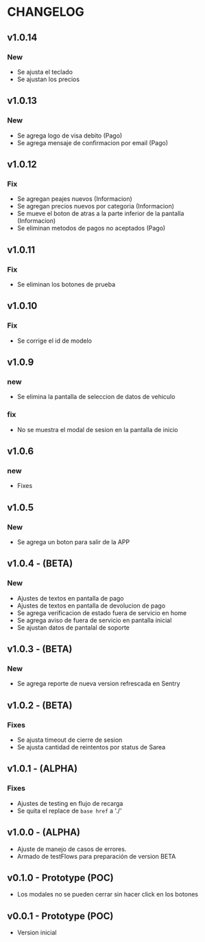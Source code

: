 # CHANGELOG
## v1.0.14
### New
 - Se ajusta el teclado
 - Se ajustan los precios
   
## v1.0.13
### New
 - Se agrega logo de visa debito (Pago)
 - Se agrega mensaje de confirmacion por email (Pago)
## v1.0.12
### Fix
 - Se agregan peajes nuevos (Informacion)
 - Se agregan precios nuevos por categoria (Informacion)
 - Se mueve el boton de atras a la parte inferior de la pantalla (Informacion)
 - Se eliminan metodos de pagos no aceptados (Pago)
 
## v1.0.11
### Fix
 - Se eliminan los botones de prueba

## v1.0.10
### Fix
 - Se corrige el id de modelo

## v1.0.9
### new
 - Se elimina la pantalla de seleccion de datos de vehiculo
### fix
 - No se muestra el modal de sesion en la pantalla de inicio

## v1.0.6
### new
 - Fixes
## v1.0.5
### New
 - Se agrega un boton para salir de la APP 

## v1.0.4 - (BETA)
### New
 - Ajustes de textos en pantalla de pago
 - Ajustes de textos en pantalla de devolucion de pago
 - Se agrega verificacion de estado fuera de servicio en home
 - Se agrega aviso de fuera de servicio en pantalla inicial
 - Se ajustan datos de pantalal de soporte

## v1.0.3 - (BETA)
### New
 - Se agrega reporte de nueva version refrescada en Sentry

## v1.0.2 - (BETA)
### Fixes
 - Se ajusta timeout de cierre de sesion
 - Se ajusta cantidad de reintentos por status de Sarea

## v1.0.1 - (ALPHA)
### Fixes
 - Ajustes de testing en flujo de recarga
 - Se quita el replace de `base href` a './'
 
## v1.0.0 - (ALPHA)
 - Ajuste de manejo de casos de errores.
 - Armado de testFlows para preparación de version BETA

## v0.1.0 - Prototype (POC)
 -  Los modales no se pueden cerrar sin hacer click en los botones

## v0.0.1 - Prototype (POC)
 - Version inicial

